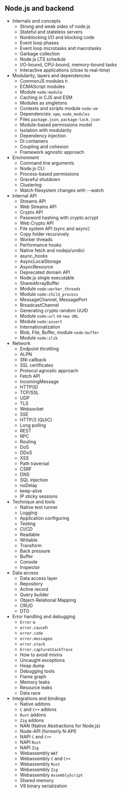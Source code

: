 ## Node.js and backend

- Internals and concepts
  - Strong and weak sides of node.js
  - Stateful and stateless servers
  - Nonblocking I/O and blocking code
  - Event loop phases
  - Event loop microtasks and macrotasks
  - Garbage collection
  - Node.js LTS schedule
  - I/O-bound, CPU-bound, memory-bound tasks
  - Interactive applications (close to real-time)
- Modularity, layers and dependencies
  - CommonJS modules h
  - ECMAScript modules
  - Module `node:module`
  - Caching in CJS and ESM
  - Modules as singletons
  - Contexts and scripts module `node:vm`
  - Dependencies: `npm`, `node_modules`
  - Files `package.json`, `package-lock.json`
  - Module-based permissions model
  - Isolation with modularity
  - Dependency injection
  - DI containers
  - Coupling and cohesion
  - Framework agnostic approach
- Environment
  - Command line arguments
  - Node.js CLI
  - Process-based permissions
  - Graceful shutdown
  - Clustering
  - Watch filesystem changes with --watch
- Internal API
  - Streams API
  - Web Streams API
  - Crypto API
  - Password hashing with crypto.scrypt
  - Web Crypto API
  - File system API (sync and async)
  - Copy folder recursively
  - Worker threads
  - Performance hooks
  - Native fetch and nodejs/undici
  - async_hooks
  - AsyncLocalStorage
  - AsyncResource
  - Deprecated domain API
  - Node.js single executable
  - SharedArrayBuffer
  - Module `node:worker_threads`
  - Module `node:child_process`
  - MessageChannel, MessagePort
  - BroadcastChannel
  - Generating crypto random UUID
  - Module `node:url` vs `new URL`
  - Module `node:assert`
  - Internationalization
  - Blob, File, Buffer, module `node:buffer`
  - Module `node:zlib`
- Network
  - Endpoint throttling
  - ALPN
  - SNI callback
  - SSL certificates
  - Protocol agnostic approach
  - Fetch API
  - IncomingMessage
  - HTTP(S)
  - TCP/SSL
  - UDP
  - TLS
  - Websocket
  - SSE
  - HTTP/3 (QUIC)
  - Long polling
  - REST
  - RPC
  - Routing
  - DoS
  - DDoS
  - XSS
  - Path traversal
  - CSRF
  - DNS
  - SQL injection
  - noDelay
  - keep-alive
  - IP sticky sessions
- Technique and tools
  - Native test runner
  - Logging
  - Application configuring
  - Testing
  - CI/CD
  - Readable
  - Writable
  - Transform
  - Back pressure
  - Buffer
  - Console
  - Inspector
- Data access
  - Data access layer
  - Repository
  - Active record
  - Query builder
  - Object-Relational Mapping
  - CRUD
  - DTO
- Error handling and debugging
  - `Error` u
  - `error.cause`h
  - `error.code`
  - `error.message`u
  - `error.stack`
  - `Error.captureStackTrace`
  - How to avoid mixins
  - Uncaught exceptions
  - Heap dump
  - Debugging tools
  - Flame graph
  - Memory leaks
  - Resource leaks
  - Data race
- Integrations and bindings
  - Native addons
  - `C` and `C++` addons
  - `Rust` addons
  - `Zig` addons
  - NAN (Native Abstractions for Node.js)
  - Node-API (formerly N-API)
  - NAPI `C` and `C++`
  - NAPI `Rust`
  - NAPI `Zig`
  - Webassembly `WAT`
  - Webassembly `C` and `C++`
  - Webassembly `Rust`
  - Webassembly `Zig`
  - Webassembly `AssemblyScript`
  - Shared memory
  - V8 binary serialization
